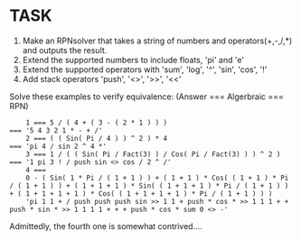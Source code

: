 # TASK

1. Make an RPNsolver that takes a string of numbers and operators(+,-,/,*) and outputs the result.
2. Extend the supported numbers to include floats, 'pi' and 'e'
3. Extend the supported operators with 'sum', 'log', '^', 'sin', 'cos', '!'
4. Add stack operators 'push', '<>', '>>', '<<'


Solve these examples to verify equivalence: (Answer === Algerbraic === RPN)

        1 === 5 / ( 4 + ( 3 - ( 2 * 1 ) ) )                             === '5 4 3 2 1 * - + /'
        2 === ( ( Sin( Pi / 4 ) ) ^ 2 ) * 4                             === 'pi 4 / sin 2 ^ 4 *'
        3 === 1 / ( ( Sin( Pi / Fact(3) ) / Cos( Pi / Fact(3) ) ) ^ 2 ) === '1 pi 3 ! / push sin <> cos / 2 ^ /'
        4 ===
        0 - ( Sin( 1 * Pi / ( 1 + 1 ) ) + ( 1 + 1 ) * Cos( ( 1 + 1 ) * Pi / ( 1 + 1 ) ) + ( 1 + 1 + 1 ) * Sin( ( 1 + 1 + 1 ) * Pi / ( 1 + 1 ) ) + ( 1 + 1 + 1 + 1 ) * Cos( ( 1 + 1 + 1 + 1 ) * Pi / ( 1 + 1 ) ) )
        'pi 1 1 + / push push push sin >> 1 1 + push * cos * >> 1 1 1 + + push * sin * >> 1 1 1 1 + + + push * cos * sum 0 <> -'

Admittedly, the fourth one is somewhat contrived....
